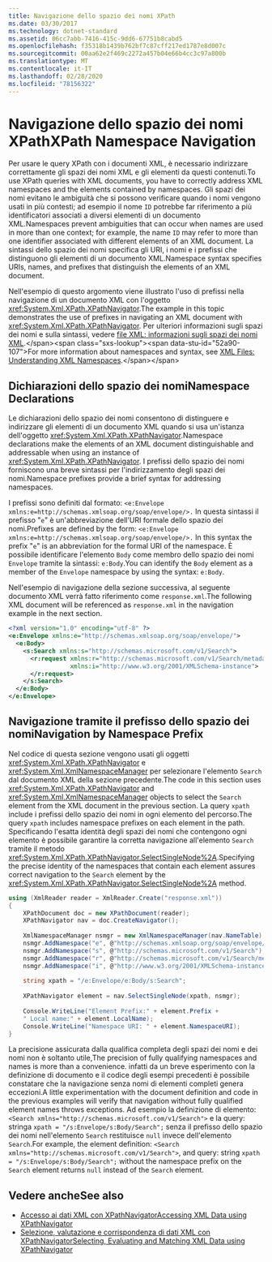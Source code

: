 ```yaml
---
title: Navigazione dello spazio dei nomi XPath
ms.date: 03/30/2017
ms.technology: dotnet-standard
ms.assetid: 06cc7abb-7416-415c-9dd6-67751b8cabd5
ms.openlocfilehash: f35318b1439b762bf7c87cff217ed1787e8d007c
ms.sourcegitcommit: 00aa62e2f469c2272a457b04e66b4cc3c97a800b
ms.translationtype: MT
ms.contentlocale: it-IT
ms.lasthandoff: 02/28/2020
ms.locfileid: "78156322"
---
```

# <a name="xpath-namespace-navigation"></a><span data-ttu-id="52a90-102">Navigazione dello spazio dei nomi XPath</span><span class="sxs-lookup"><span data-stu-id="52a90-102">XPath Namespace Navigation</span></span>
<span data-ttu-id="52a90-103">Per usare le query XPath con i documenti XML, è necessario indirizzare correttamente gli spazi dei nomi XML e gli elementi da questi contenuti.</span><span class="sxs-lookup"><span data-stu-id="52a90-103">To use XPath queries with XML documents, you have to correctly address XML namespaces and the elements contained by namespaces.</span></span> <span data-ttu-id="52a90-104">Gli spazi dei nomi evitano le ambiguità che si possono verificare quando i nomi vengono usati in più contesti; ad esempio il nome `ID` potrebbe far riferimento a più identificatori associati a diversi elementi di un documento XML.</span><span class="sxs-lookup"><span data-stu-id="52a90-104">Namespaces prevent ambiguities that can occur when names are used in more than one context; for example, the name `ID` may refer to more than one identifier associated with different elements of an XML document.</span></span> <span data-ttu-id="52a90-105">La sintassi dello spazio dei nomi specifica gli URI, i nomi e i prefissi che distinguono gli elementi di un documento XML.</span><span class="sxs-lookup"><span data-stu-id="52a90-105">Namespace syntax specifies URIs, names, and prefixes that distinguish the elements of an XML document.</span></span>  
  
 <span data-ttu-id="52a90-106">Nell'esempio di questo argomento viene illustrato l'uso di prefissi nella navigazione di un documento XML con l'oggetto <xref:System.Xml.XPath.XPathNavigator>.</span><span class="sxs-lookup"><span data-stu-id="52a90-106">The example in this topic demonstrates the use of prefixes in navigating an XML document with <xref:System.Xml.XPath.XPathNavigator>.</span></span> <span data-ttu-id="52a90-107">Per ulteriori informazioni sugli spazi dei nomi e sulla sintassi, vedere [file XML: informazioni sugli spazi dei nomi XML](https://docs.microsoft.com/previous-versions/dotnet/articles/bb986013(v=msdn.10)).</span><span class="sxs-lookup"><span data-stu-id="52a90-107">For more information about namespaces and syntax, see [XML Files: Understanding XML Namespaces](https://docs.microsoft.com/previous-versions/dotnet/articles/bb986013(v=msdn.10)).</span></span>  
  
## <a name="namespace-declarations"></a><span data-ttu-id="52a90-108">Dichiarazioni dello spazio dei nomi</span><span class="sxs-lookup"><span data-stu-id="52a90-108">Namespace Declarations</span></span>  
 <span data-ttu-id="52a90-109">Le dichiarazioni dello spazio dei nomi consentono di distinguere e indirizzare gli elementi di un documento XML quando si usa un'istanza dell'oggetto <xref:System.Xml.XPath.XPathNavigator>.</span><span class="sxs-lookup"><span data-stu-id="52a90-109">Namespace declarations make the elements of an XML document distinguishable and addressable when using an instance of <xref:System.Xml.XPath.XPathNavigator>.</span></span> <span data-ttu-id="52a90-110">I prefissi dello spazio dei nomi forniscono una breve sintassi per l'indirizzamento degli spazi dei nomi.</span><span class="sxs-lookup"><span data-stu-id="52a90-110">Namespace prefixes provide a brief syntax for addressing namespaces.</span></span>  
  
 <span data-ttu-id="52a90-111">I prefissi sono definiti dal formato: `<e:Envelope xmlns:e=http://schemas.xmlsoap.org/soap/envelope/>.` In questa sintassi il prefisso "`e`" è un'abbreviazione dell'URI formale dello spazio dei nomi.</span><span class="sxs-lookup"><span data-stu-id="52a90-111">Prefixes are defined by the form: `<e:Envelope xmlns:e=http://schemas.xmlsoap.org/soap/envelope/>.` In this syntax the prefix "`e`" is an abbreviation for the formal URI of the namespace.</span></span> <span data-ttu-id="52a90-112">È possibile identificare l'elemento `Body` come membro dello spazio dei nomi `Envelope` tramite la sintassi: `e:Body`.</span><span class="sxs-lookup"><span data-stu-id="52a90-112">You can identify the `Body` element as a member of the `Envelope` namespace by using the syntax: `e:Body`.</span></span>  
  
 <span data-ttu-id="52a90-113">Nell'esempio di navigazione della sezione successiva, al seguente documento XML verrà fatto riferimento come `response.xml`.</span><span class="sxs-lookup"><span data-stu-id="52a90-113">The following XML document will be referenced as `response.xml` in the navigation example in the next section.</span></span>  
  
```xml  
<?xml version="1.0" encoding="utf-8" ?>  
<e:Envelope xmlns:e="http://schemas.xmlsoap.org/soap/envelope/">  
  <e:Body>  
    <s:Search xmlns:s="http://schemas.microsoft.com/v1/Search">  
      <r:request xmlns:r="http://schemas.microsoft.com/v1/Search/metadata"
                 xmlns:i="http://www.w3.org/2001/XMLSchema-instance">  
      </r:request>  
    </s:Search>  
  </e:Body>  
</e:Envelope>  
```  
  
## <a name="navigation-by-namespace-prefix"></a><span data-ttu-id="52a90-114">Navigazione tramite il prefisso dello spazio dei nomi</span><span class="sxs-lookup"><span data-stu-id="52a90-114">Navigation by Namespace Prefix</span></span>  
 <span data-ttu-id="52a90-115">Nel codice di questa sezione vengono usati gli oggetti <xref:System.Xml.XPath.XPathNavigator> e <xref:System.Xml.XmlNamespaceManager> per selezionare l'elemento `Search` dal documento XML della sezione precedente.</span><span class="sxs-lookup"><span data-stu-id="52a90-115">The code in this section uses <xref:System.Xml.XPath.XPathNavigator> and <xref:System.Xml.XmlNamespaceManager> objects to select the `Search` element from the XML document in the previous section.</span></span> <span data-ttu-id="52a90-116">La query `xpath` include i prefissi dello spazio dei nomi in ogni elemento del percorso.</span><span class="sxs-lookup"><span data-stu-id="52a90-116">The query `xpath` includes namespace prefixes on each element in the path.</span></span> <span data-ttu-id="52a90-117">Specificando l'esatta identità degli spazi dei nomi che contengono ogni elemento è possibile garantire la corretta navigazione all'elemento `Search` tramite il metodo <xref:System.Xml.XPath.XPathNavigator.SelectSingleNode%2A>.</span><span class="sxs-lookup"><span data-stu-id="52a90-117">Specifying the precise identity of the namespaces that contain each element assures correct navigation to the `Search` element by the <xref:System.Xml.XPath.XPathNavigator.SelectSingleNode%2A> method.</span></span>  
  
```csharp  
using (XmlReader reader = XmlReader.Create("response.xml"))  
{  
    XPathDocument doc = new XPathDocument(reader);  
    XPathNavigator nav = doc.CreateNavigator();
  
    XmlNamespaceManager nsmgr = new XmlNamespaceManager(nav.NameTable);  
    nsmgr.AddNamespace("e", @"http://schemas.xmlsoap.org/soap/envelope/");  
    nsmgr.AddNamespace("s", @"http://schemas.microsoft.com/v1/Search");  
    nsmgr.AddNamespace("r", @"http://schemas.microsoft.com/v1/Search/metadata");  
    nsmgr.AddNamespace("i", @"http://www.w3.org/2001/XMLSchema-instance");  
  
    string xpath = "/e:Envelope/e:Body/s:Search";  
  
    XPathNavigator element = nav.SelectSingleNode(xpath, nsmgr);  
  
    Console.WriteLine("Element Prefix:" + element.Prefix +
    " Local name:" + element.LocalName);  
    Console.WriteLine("Namespace URI: " + element.NamespaceURI);  
}  
```  
  
 <span data-ttu-id="52a90-118">La precisione assicurata dalla qualifica completa degli spazi dei nomi e dei nomi non è soltanto utile,</span><span class="sxs-lookup"><span data-stu-id="52a90-118">The precision of fully qualifying namespaces and names is more than a convenience.</span></span> <span data-ttu-id="52a90-119">infatti da un breve esperimento con la definizione di documento e il codice degli esempi precedenti è possibile constatare che la navigazione senza nomi di elementi completi genera eccezioni.</span><span class="sxs-lookup"><span data-stu-id="52a90-119">A little experimentation with the document definition and code in the previous examples will verify that navigation without fully qualified element names throws exceptions.</span></span> <span data-ttu-id="52a90-120">Ad esempio la definizione di elemento: `<Search xmlns="http://schemas.microsoft.com/v1/Search">` e la query: stringa `xpath = "/s:Envelope/s:Body/Search";` senza il prefisso dello spazio dei nomi nell'elemento `Search` restituisce `null` invece dell'elemento `Search`.</span><span class="sxs-lookup"><span data-stu-id="52a90-120">For example, the element definition: `<Search xmlns="http://schemas.microsoft.com/v1/Search">`, and query: string `xpath = "/s:Envelope/s:Body/Search";` without the namespace prefix on the `Search` element returns `null` instead of the `Search` element.</span></span>  
  
## <a name="see-also"></a><span data-ttu-id="52a90-121">Vedere anche</span><span class="sxs-lookup"><span data-stu-id="52a90-121">See also</span></span>

- [<span data-ttu-id="52a90-122">Accesso ai dati XML con XPathNavigator</span><span class="sxs-lookup"><span data-stu-id="52a90-122">Accessing XML Data using XPathNavigator</span></span>](../../../../docs/standard/data/xml/accessing-xml-data-using-xpathnavigator.md)
- [<span data-ttu-id="52a90-123">Selezione, valutazione e corrispondenza di dati XML con XPathNavigator</span><span class="sxs-lookup"><span data-stu-id="52a90-123">Selecting, Evaluating and Matching XML Data using XPathNavigator</span></span>](../../../../docs/standard/data/xml/selecting-evaluating-and-matching-xml-data-using-xpathnavigator.md)
